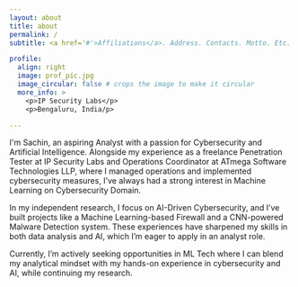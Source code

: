 ```yaml
---
layout: about
title: about
permalink: /
subtitle: <a href='#'>Affiliations</a>. Address. Contacts. Motto. Etc.

profile:
  align: right
  image: prof_pic.jpg
  image_circular: false # crops the image to make it circular
  more_info: >
    <p>IP Security Labs</p>
    <p>Bengaluru, India/p>

---
```


I'm Sachin, an aspiring Analyst with a passion for Cybersecurity and Artificial Intelligence. Alongside my experience as a freelance Penetration Tester at IP Security Labs and Operations Coordinator at ATmega Software Technologies LLP, where I managed operations and implemented cybersecurity measures, I’ve always had a strong interest in Machine Learning on Cybersecurity Domain.

In my independent research, I focus on AI-Driven Cybersecurity, and I’ve built projects like a Machine Learning-based Firewall and a CNN-powered Malware Detection system. These experiences have sharpened my skills in both data analysis and AI, which I’m eager to apply in an analyst role.

Currently, I’m actively seeking opportunities in ML Tech where I can blend my analytical mindset with my hands-on experience in cybersecurity and AI, while continuing my research.
